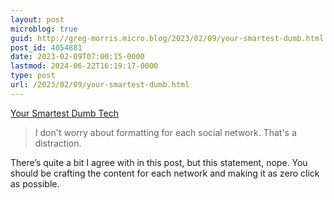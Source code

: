 ```yaml
---
layout: post
microblog: true
guid: http://greg-morris.micro.blog/2023/02/09/your-smartest-dumb.html
post_id: 4054881
date: 2023-02-09T07:00:15-0000
lastmod: 2024-06-22T16:19:17-0000
type: post
url: /2023/02/09/your-smartest-dumb.html
---
```

[Your Smartest Dumb Tech](https://www.cjchilvers.com/blog/the-smartest-dumb-tech/)

> I don't worry about formatting for each social network. That's a distraction.

There’s quite a bit I agree with in this post, but this statement, nope. You should be crafting the content for each network and making it as zero click as possible. 
